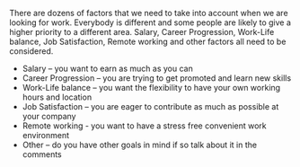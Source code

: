 There are dozens of factors that we need to take into account when we are looking for work. Everybody is different and some people are likely to give a higher priority to a different area. Salary, Career Progression, Work-Life balance, Job Satisfaction, Remote working and other factors all need to be considered.

- Salary – you want to earn as much as you can
- Career Progression – you are trying to get promoted and learn new skills
- Work-Life balance – you want the flexibility to have your own working hours and location
- Job Satisfaction – you are eager to contribute as much as possible at your company
- Remote working - you want to have a stress free convenient work environment
- Other – do you have other goals in mind if so talk about it in the comments
